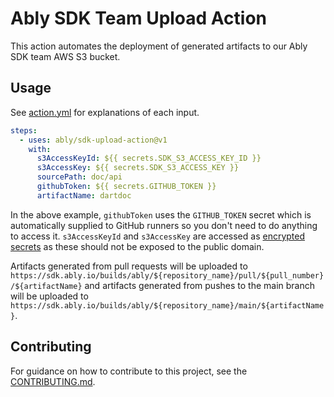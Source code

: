 # Ably SDK Team Upload Action

This action automates the deployment of generated artifacts to our Ably SDK team AWS S3 bucket.

## Usage

See [action.yml](action.yml) for explanations of each input.

```yaml
steps:
  - uses: ably/sdk-upload-action@v1
    with:
      s3AccessKeyId: ${{ secrets.SDK_S3_ACCESS_KEY_ID }}
      s3AccessKey: ${{ secrets.SDK_S3_ACCESS_KEY }}
      sourcePath: doc/api
      githubToken: ${{ secrets.GITHUB_TOKEN }}
      artifactName: dartdoc
```

In the above example, `githubToken` uses the `GITHUB_TOKEN` secret which is automatically supplied to GitHub runners so you don't need to do anything to access it. `s3AccessKeyId` and `s3AccessKey` are accessed as [encrypted secrets](https://docs.github.com/en/actions/reference/encrypted-secrets) as these should not be exposed to the public domain.

Artifacts generated from pull requests will be uploaded to `https://sdk.ably.io/builds/ably/${repository_name}/pull/${pull_number}/${artifactName}` and artifacts generated from pushes to the main branch will be uploaded to `https://sdk.ably.io/builds/ably/${repository_name}/main/${artifactName}`.


## Contributing

For guidance on how to contribute to this project, see the [CONTRIBUTING.md](CONTRIBUTING.md).
